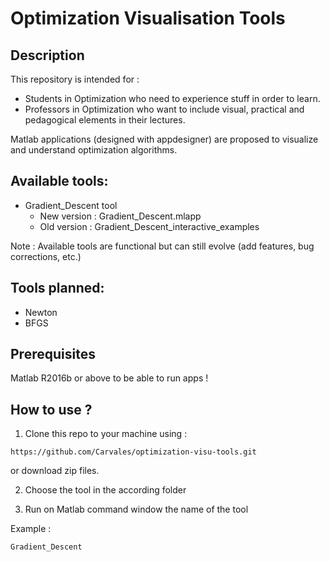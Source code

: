 # Optimization Visualisation Tools

## Description
This repository is intended for :
- Students in Optimization who need to experience stuff in order to learn. 
- Professors in Optimization who want to include visual, practical and pedagogical elements in their lectures.

Matlab applications (designed with appdesigner) are proposed to visualize and understand optimization algorithms.

## Available tools:

- Gradient_Descent tool
  * New version : Gradient_Descent.mlapp
  * Old version : Gradient_Descent_interactive_examples 

Note : Available tools are functional but can still evolve (add features, bug corrections, etc.)

## Tools planned:
- Newton
- BFGS

## Prerequisites
Matlab R2016b or above to be able to run apps !

## How to use ?

1) Clone this repo to your machine using :

```
https://github.com/Carvales/optimization-visu-tools.git
```
or download zip files.

2) Choose the tool in the according folder

3) Run on Matlab command window the name of the tool

Example :

```
Gradient_Descent
```
